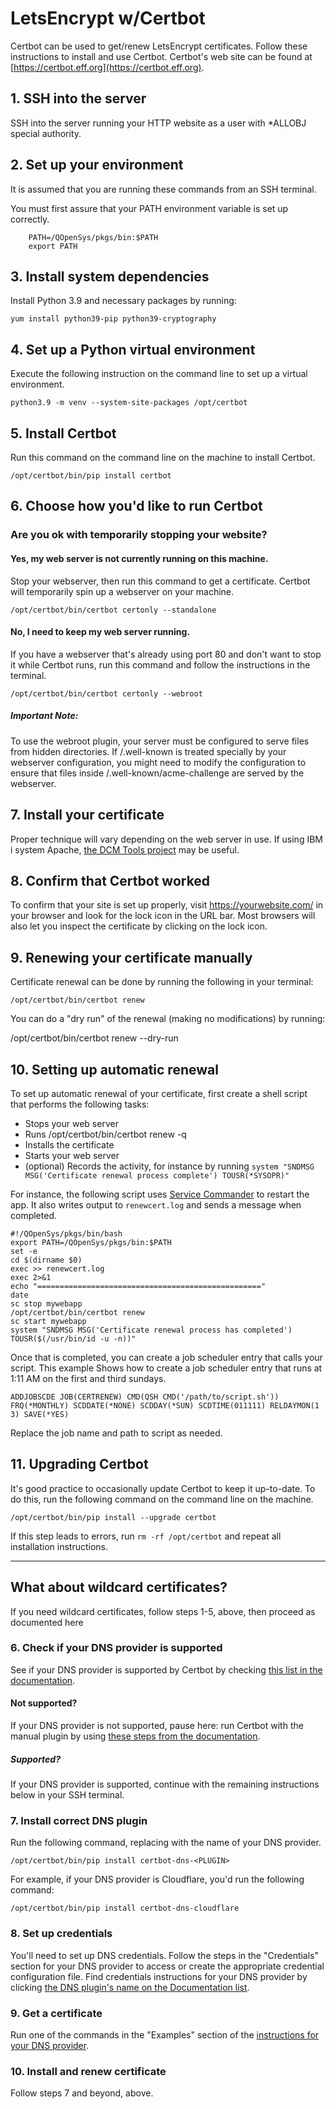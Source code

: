 # LetsEncrypt w/Certbot
Certbot can be used to get/renew LetsEncrypt certificates. Follow these instructions to install and use Certbot. 
Certbot's web site can be found at [https://certbot.eff.org](https://certbot.eff.org).

## 1. SSH into the server

SSH into the server running your HTTP website as a user with *ALLOBJ special authority.

## 2. Set up your environment

It is assumed that you are running these commands from an SSH terminal.

You must first assure that your PATH environment variable is set up correctly.
```
    PATH=/QOpenSys/pkgs/bin:$PATH
    export PATH
```

## 3. Install system dependencies

Install Python 3.9 and necessary packages by running:
```
yum install python39-pip python39-cryptography
```

## 4. Set up a Python virtual environment

Execute the following instruction on the command line to set up a virtual environment.
```
python3.9 -m venv --system-site-packages /opt/certbot
```

## 5. Install Certbot

Run this command on the command line on the machine to install Certbot.
```
/opt/certbot/bin/pip install certbot
```

## 6. Choose how you'd like to run Certbot

### Are you ok with temporarily stopping your website?
#### Yes, my web server is not currently running on this machine.

Stop your webserver, then run this command to get a certificate. Certbot will temporarily spin up a webserver on your machine.
```
/opt/certbot/bin/certbot certonly --standalone
```

#### No, I need to keep my web server running.

If you have a webserver that's already using port 80 and don't want to stop it while Certbot runs, run this command and follow the instructions in the terminal.
```
/opt/certbot/bin/certbot certonly --webroot
```

##### Important Note:

To use the webroot plugin, your server must be configured to serve files from hidden directories. If /.well-known is treated specially by your webserver configuration, you might need to modify the configuration to ensure that files inside /.well-known/acme-challenge are served by the webserver.

## 7. Install your certificate

Proper technique will vary depending on the web server in use. If using IBM i system Apache, [the DCM Tools project](https://github.com/ThePrez/DCM-tools/) may be useful.

## 8. Confirm that Certbot worked

To confirm that your site is set up properly, visit https://yourwebsite.com/ in your browser and look for the lock icon in the URL bar. Most browsers will also let you inspect the certificate by clicking on the lock icon.

## 9. Renewing your certificate manually

Certificate renewal can be done by running the following in your terminal:

    /opt/certbot/bin/certbot renew

You can do a "dry run" of the renewal (making no modifications) by running:

/opt/certbot/bin/certbot renew --dry-run

## 10. Setting up automatic renewal

To set up automatic renewal of your certificate, first create a shell script that performs the following tasks:
- Stops your web server
- Runs /opt/certbot/bin/certbot renew -q
- Installs the certificate
- Starts your web server
- (optional) Records the activity, for instance by running `system "SNDMSG MSG('Certificate renewal process complete') TOUSR(*SYSOPR)"`

For instance, the following script uses [Service Commander](https://theprez.github.io/ServiceCommander-IBMi/#service-commander-for-ibm-i) to restart the app. It
also writes output to `renewcert.log` and sends a message when completed.
```
#!/QOpenSys/pkgs/bin/bash
export PATH=/QOpenSys/pkgs/bin:$PATH
set -e
cd $(dirname $0)
exec >> renewcert.log
exec 2>&1
echo "=================================================="
date
sc stop mywebapp
/opt/certbot/bin/certbot renew
sc start mywebapp
system "SNDMSG MSG('Certificate renewal process has completed') TOUSR($(/usr/bin/id -u -n))"
```

Once that is completed, you can create a job scheduler entry that calls your script. This example Shows how to create a job scheduler entry that runs at 1:11 AM on the first and third sundays.
```
ADDJOBSCDE JOB(CERTRENEW) CMD(QSH CMD('/path/to/script.sh')) FRQ(*MONTHLY) SCDDATE(*NONE) SCDDAY(*SUN) SCDTIME(011111) RELDAYMON(1 3) SAVE(*YES)
```
Replace the job name and path to script as needed.

## 11. Upgrading Certbot

It's good practice to occasionally update Certbot to keep it up-to-date. To do this, run the following command on the command line on the machine.
```
/opt/certbot/bin/pip install --upgrade certbot
```

If this step leads to errors, run `rm -rf /opt/certbot` and repeat all installation instructions.



----------------------------------------------------------------------------



## What about wildcard certificates?

If you need wildcard certificates, follow steps 1-5, above, then proceed as documented here

### 6. Check if your DNS provider is supported

See if your DNS provider is supported by Certbot by checking [this list in the documentation](https://certbot.eff.org/docs/using.html#dns-plugins).

#### Not supported?

If your DNS provider is not supported, pause here: run Certbot with the manual plugin by using [these steps from the documentation](https://certbot.eff.org/docs/using.html#manual).

##### Supported?

If your DNS provider is supported, continue with the remaining instructions below in your SSH terminal.

### 7. Install correct DNS plugin

Run the following command, replacing <PLUGIN> with the name of your DNS provider.
```
/opt/certbot/bin/pip install certbot-dns-<PLUGIN>
```
For example, if your DNS provider is Cloudflare, you'd run the following command:
```
/opt/certbot/bin/pip install certbot-dns-cloudflare
```

### 8. Set up credentials

You'll need to set up DNS credentials.
Follow the steps in the "Credentials" section for your DNS provider to access or create the appropriate credential configuration file. Find credentials instructions for your DNS provider by clicking [the DNS plugin's name on the Documentation list](https://certbot.eff.org/docs/using.html#dns-plugins).

### 9. Get a certificate

Run one of the commands in the "Examples" section of the [instructions for your DNS provider](https://certbot.eff.org/docs/using.html#dns-plugins).

### 10. Install and renew certificate

Follow steps 7 and beyond, above. 
